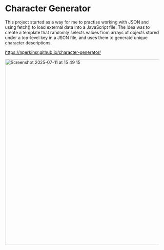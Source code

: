 # Character Generator
This project started as a way for me to practise working with JSON and using fetch() to load external data into a JavaScript file. The idea was to create a template that randomly selects values from arrays of objects stored under a top-level key in a JSON file, and uses them to generate unique character descriptions.

https://nperkinsr.github.io/character-generator/

<img width="1043" height="609" alt="Screenshot 2025-07-11 at 15 49 15" src="https://github.com/user-attachments/assets/c1158a1d-3dd8-42db-a4c2-5d68fe267189" />
